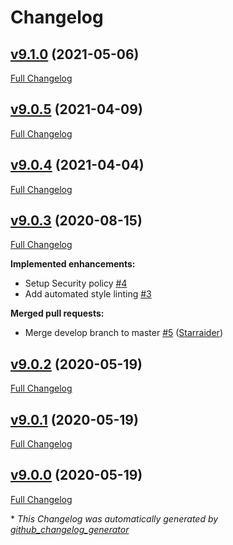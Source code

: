 # Changelog

## [v9.1.0](https://github.com/Starraider/customer_sitepackage/tree/v9.1.0) (2021-05-06)

[Full Changelog](https://github.com/Starraider/customer_sitepackage/compare/v9.0.5...v9.1.0)

## [v9.0.5](https://github.com/Starraider/customer_sitepackage/tree/v9.0.5) (2021-04-09)

[Full Changelog](https://github.com/Starraider/customer_sitepackage/compare/v9.0.4...v9.0.5)

## [v9.0.4](https://github.com/Starraider/customer_sitepackage/tree/v9.0.4) (2021-04-04)

[Full Changelog](https://github.com/Starraider/customer_sitepackage/compare/v9.0.3...v9.0.4)

## [v9.0.3](https://github.com/Starraider/customer_sitepackage/tree/v9.0.3) (2020-08-15)

[Full Changelog](https://github.com/Starraider/customer_sitepackage/compare/v9.0.2...v9.0.3)

**Implemented enhancements:**

- Setup Security policy [\#4](https://github.com/Starraider/customer_sitepackage/issues/4)
- Add automated style linting [\#3](https://github.com/Starraider/customer_sitepackage/issues/3)

**Merged pull requests:**

- Merge develop branch to master [\#5](https://github.com/Starraider/customer_sitepackage/pull/5) ([Starraider](https://github.com/Starraider))

## [v9.0.2](https://github.com/Starraider/customer_sitepackage/tree/v9.0.2) (2020-05-19)

[Full Changelog](https://github.com/Starraider/customer_sitepackage/compare/v9.0.1...v9.0.2)

## [v9.0.1](https://github.com/Starraider/customer_sitepackage/tree/v9.0.1) (2020-05-19)

[Full Changelog](https://github.com/Starraider/customer_sitepackage/compare/v9.0.0...v9.0.1)

## [v9.0.0](https://github.com/Starraider/customer_sitepackage/tree/v9.0.0) (2020-05-19)

[Full Changelog](https://github.com/Starraider/customer_sitepackage/compare/5b62523935837a75cffd45e6fe363b560ec33d6c...v9.0.0)



\* *This Changelog was automatically generated by [github_changelog_generator](https://github.com/github-changelog-generator/github-changelog-generator)*
